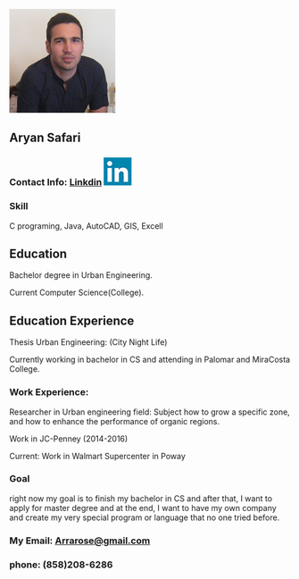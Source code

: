 ![Image of Yaktocat](ar2.jpg)

## Aryan Safari 

### Contact Info: [Linkdin](https://www.linkedin.com/in/aryan-safari-b014b985/)  ![Image of Yaktocat](linkedin.png)

### Skill

C programing, Java, AutoCAD, GIS, Excell

## Education

Bachelor degree in Urban Engineering.

Current Computer Science(College).


## Education Experience

Thesis Urban Engineering: (City Night Life)

Currently working in bachelor in CS and attending in Palomar and MiraCosta College.

### Work Experience: 

Researcher in Urban engineering field: Subject how to grow a specific zone, and how to enhance the performance of organic regions.

Work in JC-Penney (2014-2016)

Current: Work in Walmart Supercenter in Poway

### Goal

right now my goal is to finish my bachelor in CS and after that, I want to apply for master degree and at the end, I want to have my own company and create my very special program or language that no one tried before.

### My Email: Arrarose@gmail.com
### phone: (858)208-6286
